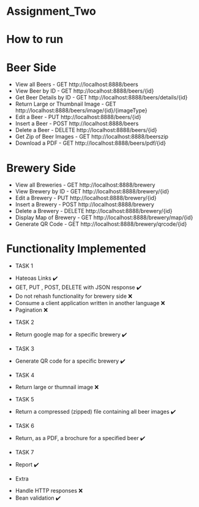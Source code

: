 # Assignment_Two

# How to run

# Beer Side
* View all Beers - GET http://localhost:8888/beers
* View Beer by ID - GET http://localhost:8888/beers/{id}
* Get Beer Details by ID - GET http://localhost:8888/beers/details/{id}
* Return Large or Thumbnail Image - GET http://localhost:8888/beers/image/{id}/{imageType}
* Edit a Beer - PUT  http://localhost:8888/beers/{id}
* Insert a Beer - POST  http://localhost:8888/beers
* Delete a Beer - DELETE  http://localhost:8888/beers/{id}
* Get Zip of Beer Images - GET  http://localhost:8888/beerszip
* Download a PDF - GET  http://localhost:8888/beers/pdf/{id}

# Brewery Side
* View all Breweries - GET http://localhost:8888/brewery
* View Brewery by ID - GET http://localhost:8888/brewery/{id}
* Edit a Brewery - PUT  http://localhost:8888/brewery/{id}
* Insert a Brewery - POST  http://localhost:8888/brewery
* Delete a Brewery - DELETE  http://localhost:8888/brewery/{id}
* Display Map of Brewery - GET http://localhost:8888/brewery/map/{id}
* Generate QR Code - GET http://localhost:8888/brewery/qrcode/{id}

# Functionality Implemented
* TASK 1
- Hateoas Links :heavy_check_mark:
- GET, PUT , POST, DELETE with JSON response :heavy_check_mark:
- Do not rehash functionality for brewery side :x:
- Consume a client application written in another language :x:
- Pagination :x:

* TASK 2
- Return google map for a specific brewery :heavy_check_mark:

* TASK 3
- Generate QR code for a specific brewery :heavy_check_mark:

* TASK 4
- Return large or thumnail image :x:

* TASK 5
- Return a compressed (zipped) file containing all beer images :heavy_check_mark:

* TASK 6 
- Return, as a PDF, a brochure for a specified beer :heavy_check_mark:

* TASK 7
- Report :heavy_check_mark:

* Extra
- Handle HTTP responses :x:
- Bean validation :heavy_check_mark:
